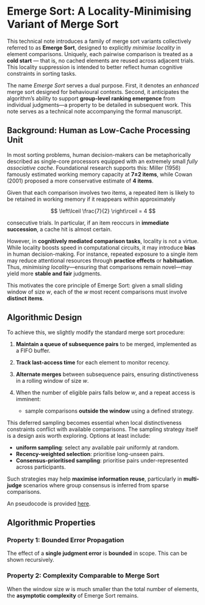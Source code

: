 # Emerge Sort: A Locality-Minimising Variant of Merge Sort

This technical note introduces a family of merge sort variants collectively referred to as **Emerge Sort**, designed to explicitly *minimise locality* in element comparisons. Uniquely, each pairwise comparison is treated as a **cold start** — that is, no cached elements are reused across adjacent trials. This locality suppression is intended to better reflect human cognitive constraints in sorting tasks.

The name *Emerge Sort* serves a dual purpose. First, it denotes an *enhanced* merge sort designed for behavioural contexts. Second, it anticipates the algorithm’s ability to support **group-level ranking emergence** from individual judgments—a property to be detailed in subsequent work. This note serves as a technical note accompanying the formal manuscript.

## Background: Human as Low-Cache Processing Unit

In most sorting problems, human decision-makers can be metaphorically described as single-core processors equipped with an extremely small *fully associative cache*. Foundational research supports this: Miller (1956) famously estimated working memory capacity at **7±2 items**, while Cowan (2001) proposed a more conservative estimate of **4 items**.

Given that each comparison involves two items, a repeated item is likely to be retained in working memory if it reappears within approximately

$$
\left\lceil \frac{7}{2} \right\rceil = 4
$$

consecutive trials. In particular, if an item reoccurs in **immediate succession**, a cache hit is almost certain.

However, in **cognitively mediated comparison tasks**, locality is not a virtue. While locality boosts speed in computational circuits, it may introduce **bias** in human decision-making. For instance, repeated exposure to a single item may reduce attentional resources through **practice effects** or **habituation**. Thus, *minimising locality*—ensuring that comparisons remain novel—may yield more **stable and fair** judgments.

This motivates the core principle of Emerge Sort: given a small sliding window of size $w$, each of the $w$ most recent comparisons must involve **distinct items**.

## Algorithmic Design

To achieve this, we slightly modify the standard merge sort procedure:

1. **Maintain a queue of subsequence pairs** to be merged, implemented as a FIFO buffer.
2. **Track last-access time** for each element to monitor recency.
3. **Alternate merges** between subsequence pairs, ensuring distinctiveness in a rolling window of size $w$.
4. When the number of eligible pairs falls below $w$, and a repeat access is imminent:

   * sample comparisons **outside the window** using a defined strategy.

This deferred sampling becomes essential when local distinctiveness constraints conflict with available comparisons. The sampling strategy itself is a design axis worth exploring. Options at least include:

* **uniform sampling**: select any available pair uniformly at random.
* **Recency-weighted selection**: prioritise long-unseen pairs.
* **Consensus-prioritised sampling**: prioritise pairs under-represented across participants.

Such strategies may help **maximise information reuse**, particularly in **multi-judge** scenarios where group consensus is inferred from sparse comparisons.

An pseudocode is provided [here](./pseudo-code.pdf).

## Algorithmic Properties

### Property 1: Bounded Error Propagation

The effect of a **single judgment error** is **bounded** in scope. This can be shown recursively.

### Property 2: Complexity Comparable to Merge Sort

When the window size $w$ is much smaller than the total number of elements, the **asymptotic complexity** of Emerge Sort remains.

